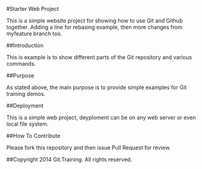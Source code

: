 #Starter Web Project

This is a simple website project for showing how to use Git and Github together. Adding a line for rebasing example, then more changes from myfeature branch too.

##Introduction

This is example is to show different parts of the Git repository and various commands.

##Purpose

As stated above, the main purpose is to provide simple examples for Git training demos.

##Deployment

This is a simple web project, deyploment can be on any web server or even local file system.

##How To Contribute

Please fork this repository and then issue Pull Request for review.


##Copyright
2014 Git.Training. All rights reserved.
